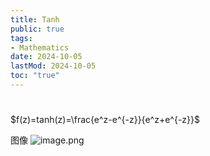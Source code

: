 ```yaml
---
title: Tanh
public: true
tags:
- Mathematics
date: 2024-10-05
lastMod: 2024-10-05
toc: "true"
---
```


#
$f(z)=tanh(z)=\frac{e^z-e^{-z}}{e^z+e^{-z}}$

图像
![image.png](/assets/image_1723988107234_0.png)